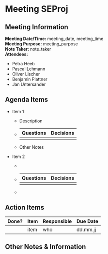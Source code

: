 # Meeting SEProj
## Meeting Information
**Meeting Date/Time:** meeting_date, meeting_time  
**Meeting Purpose:** meeting_purpose  
**Note Taker:** note_taker  
**Attendees:**

- Petra Heeb
- Pascal Lehmann
- Oliver Lischer
- Benjamin Plattner
- Jan Untersander

## Agenda Items

- Item 1

  - Description

  - | Questions | Decisions |
    | --------- | --------- |
    |           |           |

  - Other Notes

- Item 2

  - 

  - | Questions | Decisions |
      | --------- | --------- |
      |           |           |

  - 




## Action Items
| Done? | Item | Responsible | Due Date |
| ---- | ---- | ---- | ---- |
| | item | who | dd.mm.jj |

## Other Notes & Information
